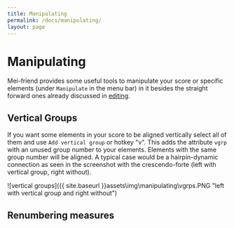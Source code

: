 ```yaml
---
title: Manipulating
permalink: /docs/manipulating/
layout: page
---
```

# Manipulating 

Mei-friend provides some useful tools to manipulate your score or specific elements (under `Manipulate` in the menu bar) in it besides the straight forward ones already discussed in [editing](_docs\editing.md).

## Vertical Groups

If you want some elements in your score to be aligned vertically select all of them and use `Add vertical group` or hotkey "v". This adds the attribute `vgrp` with an unused group number to your elements. Elements with the same group number will be aligned. A typical case would be a hairpin-dynamic connection as seen in the screenshot with the crescendo-forte (left with vertical group, right without).

![vertical groups]({{ site.baseurl }}assets\img\manipulating\vgrps.PNG "left with vertical group and right without")

## Renumbering measures

